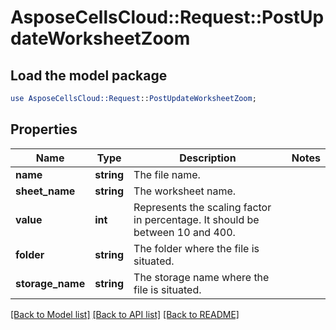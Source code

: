 # AsposeCellsCloud::Request::PostUpdateWorksheetZoom 

## Load the model package
```perl
use AsposeCellsCloud::Request::PostUpdateWorksheetZoom;
```

## Properties
Name | Type | Description | Notes
------------ | ------------- | ------------- | -------------
**name** | **string** | The file name. |
**sheet_name** | **string** | The worksheet name. |
**value** | **int** | Represents the scaling factor in percentage. It should be between 10 and 400. |
**folder** | **string** | The folder where the file is situated. |
**storage_name** | **string** | The storage name where the file is situated. |  

[[Back to Model list]](../README.md#documentation-for-requests) [[Back to API list]](../README.md#documentation-for-api-endpoints) [[Back to README]](../README.md)

